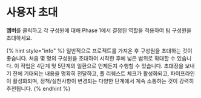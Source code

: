 # 사용자 초대

**멤버**를 클릭하고 각 구성원에 대해 Phase 1에서 결정된 역할을 적용하여 팀 구성원을 초대하세요. &#x20;

{% hint style="info" %}
일반적으로 프로젝트를 가져온 후 구성원을 초대하는 것이 좋습니다. 처음 몇 명의 구성원을 초대하여 시작한 후에 넓은 범위로 확대할 수 있습니다. 이 작업은 4단계 및 5단계의 일환으로 언제든지 수행할 수 있습니다. 초대장을 보내기 전에 기대되는 내용을 명확히 전달하고, 풀 리퀘스트 체크가 활성화되고, 파이프라인이 활성화되며, 정책/실천사항이 변경되는 다양한 단계에서 계속 소통하는 것이 강력히 추천됩니다.
{% endhint %}